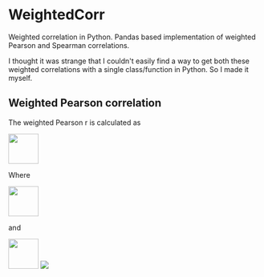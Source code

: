 # WeightedCorr
Weighted correlation in Python. Pandas based implementation of weighted Pearson and Spearman correlations.

I thought it was strange that I couldn't easily find a way to get both these weighted correlations with a single class/function in Python. So I made it myself.

## Weighted Pearson correlation

The weighted Pearson r is calculated as

<img src="https://render.githubusercontent.com/render/math?math=r_{pearson} = \frac{\sum_{i=1}^{n} (w_i(x_i - \overline{x})(y_i - \overline{y}))}  {\sqrt{\sum_{i=1}^{n}(w_i(x_i-\overline{x})^2) \sum_{i=1}^{n}(w_i(y_i-\overline{y})^2) }}" height="60">

Where

<img src="https://render.githubusercontent.com/render/math?math=\overline{x} = \frac{\sum_{i=1}^{n} (w_i*x_i)} {\sum_{i=1}^{n} w_i}" height="60">

and

<img src="https://render.githubusercontent.com/render/math?math=\overline{y} = \frac{\sum_{i=1}^{n} (w_i*y_i)} {\sum_{i=1}^{n} y_i}" height="60">



<img src="https://render.githubusercontent.com/render/math?math=">

